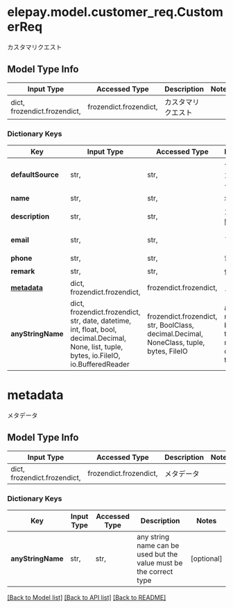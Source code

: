 # elepay.model.customer_req.CustomerReq

カスタマリクエスト

## Model Type Info
Input Type | Accessed Type | Description | Notes
------------ | ------------- | ------------- | -------------
dict, frozendict.frozendict,  | frozendict.frozendict,  | カスタマリクエスト | 

### Dictionary Keys
Key | Input Type | Accessed Type | Description | Notes
------------ | ------------- | ------------- | ------------- | -------------
**defaultSource** | str,  | str,  | デフォルトカスタマソースID | [optional] 
**name** | str,  | str,  | 名前 | [optional] 
**description** | str,  | str,  | カスタマに関する説明 | [optional] 
**email** | str,  | str,  | メールアドレス | [optional] 
**phone** | str,  | str,  | 電話番号 | [optional] 
**remark** | str,  | str,  | 備考 | [optional] 
**[metadata](#metadata)** | dict, frozendict.frozendict,  | frozendict.frozendict,  | メタデータ | [optional] 
**anyStringName** | dict, frozendict.frozendict, str, date, datetime, int, float, bool, decimal.Decimal, None, list, tuple, bytes, io.FileIO, io.BufferedReader | frozendict.frozendict, str, BoolClass, decimal.Decimal, NoneClass, tuple, bytes, FileIO | any string name can be used but the value must be the correct type | [optional]

# metadata

メタデータ

## Model Type Info
Input Type | Accessed Type | Description | Notes
------------ | ------------- | ------------- | -------------
dict, frozendict.frozendict,  | frozendict.frozendict,  | メタデータ | 

### Dictionary Keys
Key | Input Type | Accessed Type | Description | Notes
------------ | ------------- | ------------- | ------------- | -------------
**anyStringName** | str,  | str,  | any string name can be used but the value must be the correct type | [optional] 

[[Back to Model list]](../../README.md#documentation-for-models) [[Back to API list]](../../README.md#documentation-for-api-endpoints) [[Back to README]](../../README.md)

